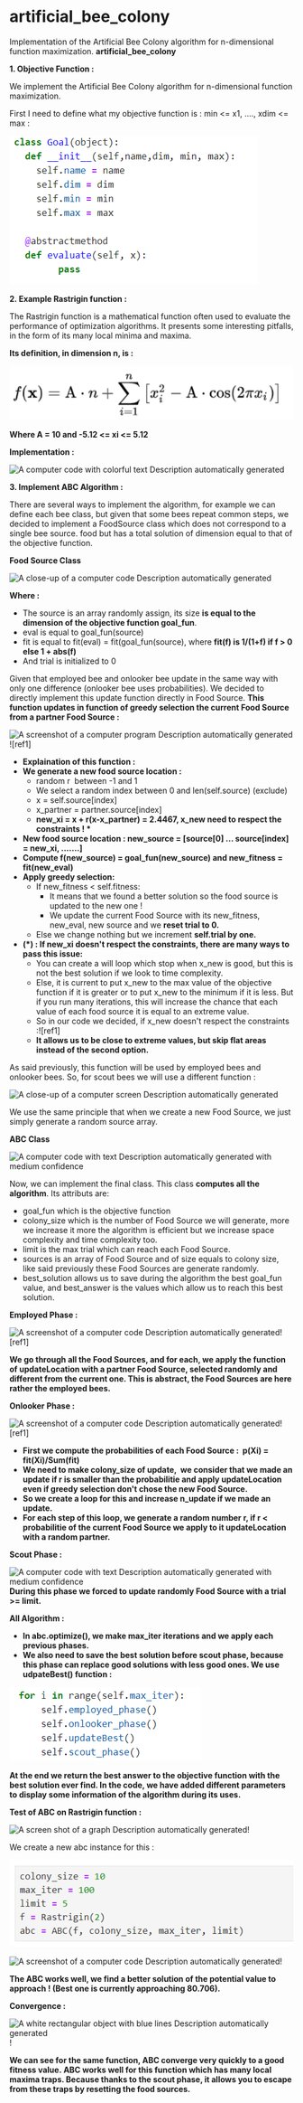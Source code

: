 # artificial_bee_colony
Implementation of the Artificial Bee Colony algorithm for n-dimensional function maximization.
**artificial_bee_colony**

**1. Objective Function :**

We implement the Artificial Bee Colony algorithm for n-dimensional function maximization.

First I need to define what my objective function is : min <= x1, ...., xdim <= max : 

![A screenshot of a computer code Description automatically generated](/images/Aspose.Words.1614bbb9-004d-41af-87a0-515a80cb8983.001.png)



**2. Example Rastrigin function :**

The Rastrigin function is a mathematical function often used to evaluate the performance of optimization algorithms. It presents some interesting pitfalls, in the form of its many local minima and maxima. 

**Its definition, in dimension n, is :**

![A mathematical equation with numbers and symbols Description automatically generated](images/Aspose.Words.1614bbb9-004d-41af-87a0-515a80cb8983.003.png)

**Where A = 10 and -5.12 <= xi <= 5.12**

**Implementation :**

![A computer code with colorful text Description automatically generated](images/Aspose.Words.1614bbb9-004d-41af-87a0-515a80cb8983.004.png)

**3. Implement ABC Algorithm :**

There are several ways to implement the algorithm, for example we can define each bee class, but given that some bees repeat common steps, we decided to implement a FoodSource class which does not correspond to a single bee source. food but has a total solution of dimension equal to that of the objective function.

**Food Source Class**

![A close-up of a computer code Description automatically generated](images/Aspose.Words.1614bbb9-004d-41af-87a0-515a80cb8983.005.png)

**Where :**

- The source is an array randomly assign, its size **is equal to the dimension of the objective function goal\_fun**.
- eval is equal to goal\_fun(source)
- fit is equal to fit(eval) = fit(goal\_fun(source), where **fit(f) is 1/(1+f) if f > 0 else 1 + abs(f)**
- And trial is initialized to 0

Given that employed bee and onlooker bee update in the same way with only one difference (onlooker bee uses probabilities). We decided to directly implement this update function directly in Food Source. **This function updates in function of greedy selection the current Food Source from a partner Food Source :**

![A screenshot of a computer program Description automatically generated](images/Aspose.Words.1614bbb9-004d-41af-87a0-515a80cb8983.006.png)![ref1]

- **Explaination of this function :**
- **We generate a new food source location :** 
  - random r  between -1 and 1
  - We select a random index between 0 and len(self.source) (exclude)
  - x = self.source[index]
  - x\_partner = partner.source[index]
  - **new\_xi = x + r(x-x\_partner) = 2.4467, x\_new need to respect the constraints ! \***
- **New food source location : new\_source = [source[0] ... source[index] = new\_xi, .......]**
- **Compute f(new\_source) = goal\_fun(new\_source) and new\_fitness = fit(new\_eval)** 
- **Apply greedy selection:**
  - If new\_fitness < self.fitness:
    - It means that we found a better solution so the food source is updated to the new one !
    - We update the current Food Source with its new\_fitness, new\_eval, new source and we **reset trial to 0.**
  - Else we change nothing but we increment **self.trial by one.**
- **(\*) : If new\_xi doesn't respect the constraints, there are many ways to pass this issue:**
  - You can create a will loop which stop when x\_new is good, but this is not the best solution if we look to time complexity.
  - Else, it is current to put x\_new to the max value of the objective function if it is greater or to put x\_new to the minimum if it is less. But if you run many iterations, this will increase the chance that each value of each food source it is equal to an extreme value.
  - So in our code we decided, if x\_new doesn't respect the constraints :![ref1]
  - **It allows us to be close to extreme values, but skip flat areas instead of the second option.**

As said previously, this function will be used by employed bees and onlooker bees. So, for scout bees we will use a different function :


![A close-up of a computer screen Description automatically generated](images/Aspose.Words.1614bbb9-004d-41af-87a0-515a80cb8983.007.png)

We use the same principle that when we create a new Food Source, we just simply generate a random source array.

**ABC Class**

![A computer code with text Description automatically generated with medium confidence](images/Aspose.Words.1614bbb9-004d-41af-87a0-515a80cb8983.008.png)


Now, we can implement the final class. This class **computes all the algorithm**. Its attributs are:

- goal\_fun which is the objective function
- colony\_size which is the number of Food Source we will generate, more we increase it more the algorithm is efficient but we increase space complexity and time complexity too.
- limit is the max trial which can reach each Food Source.
- sources is an array of Food Source and of size equals to colony size, like said previously these Food Sources are generate randomly.
- best\_solution allows us to save during the algorithm the best goal\_fun value, and best\_answer is the values which allow us to reach this best solution.

**Employed Phase :**

![A screenshot of a computer code Description automatically generated](images/Aspose.Words.1614bbb9-004d-41af-87a0-515a80cb8983.009.png)![ref1]

**We go through all the Food Sources, and for each, we apply the function of updateLocation with a partner Food Source, selected randomly and different from the current one. This is abstract, the Food Sources are here rather the employed bees.**

**Onlooker Phase :**

![A screenshot of a computer code Description automatically generated](images/Aspose.Words.1614bbb9-004d-41af-87a0-515a80cb8983.010.png)![ref1]

- **First we compute the probabilities of each Food Source :  p(Xi) = fit(Xi)/Sum(fit)**
- **We need to make colony\_size of update,  we consider that we made an update if r is smaller than the probabilitie and apply updateLocation even if greedy selection don't chose the new Food Source.**
- **So we create a loop for this and increase n\_update if we made an update.** 
- **For each step of this loop, we generate a random number r, if r < probabilitie of the current Food Source we apply to it updateLocation with a random partner.**

**Scout Phase :**

![A computer code with text Description automatically generated with medium confidence](images/Aspose.Words.1614bbb9-004d-41af-87a0-515a80cb8983.011.png)**During this phase we forced to update randomly Food Source with a trial >= limit.** 

**All Algorithm :**

- **In abc.optimize(), we make max\_iter iterations and we apply each previous phases.**
- **We also need to save the best solution before scout phase, because this phase can replace good solutions with less good ones. We use udpateBest() function :**

![A screenshot of a computer program Description automatically generated](images/Aspose.Words.1614bbb9-004d-41af-87a0-515a80cb8983.012.png)

**At the end we return the best answer to the objective function with the best solution ever find. In the code, we have added different parameters to display some information of the algorithm during its uses.**

**Test of ABC on Rastrigin function :**

![A screen shot of a graph Description automatically generated](images/Aspose.Words.1614bbb9-004d-41af-87a0-515a80cb8983.013.png)! 

We create a new abc instance for this :

![A white rectangular object with black text Description automatically generated](images/Aspose.Words.1614bbb9-004d-41af-87a0-515a80cb8983.014.png)

![A screenshot of a computer code Description automatically generated](images/Aspose.Words.1614bbb9-004d-41af-87a0-515a80cb8983.015.png)! 

**The ABC works well, we find a better solution of the potential value to approach ! (Best one is currently approaching 80.706).**

**Convergence :**

![A white rectangular object with blue lines Description automatically generated](images/Aspose.Words.1614bbb9-004d-41af-87a0-515a80cb8983.016.png)!

**We can see for the same function, ABC converge very quickly to a good fitness value. ABC works well for this function which has many local maxima traps. Because thanks to the scout phase, it allows you to escape from these traps by resetting the food sources.**


